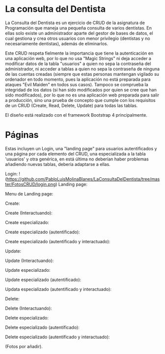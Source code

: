 # La consulta del Dentista
La Consulta del Dentista es un ejercicio de CRUD de la asignatura de Programación que maneja una pequeña consulta de varios dentistas. En ellas solo existe un administrador aparte del gestor de bases de datos, el cual gestiona y crea otros usuarios con menor privilegio (dentistas y no necesariamente dentistas), además de eliminarlos.

Este CRUD respeta fielmente la importancia que tiene la autenticación en una aplicación web, por lo que no usa "Magic Strings" ni deja acceder a modificar datos de la tabla "usuarios" a quien no sepa la contraseña del administrador, ni acceder a tablas a quien no sepa la contraseña de ninguna de las cuentas creadas (siempre que estas personas mantengan vigilado su ordenador en todo momento, pues la aplicación no está preparada para ataques "Evil Maiden" en todos sus casos). Tampoco se comprueba la integridad de los datos (si han sido modificados por quien se cree que han sido modificados), por lo que no es una aplicación web preparada para salir a producción, sino una prueba de concepto que cumple con los requisitos de un CRUD (Create, Read, Delete, Update) para todas las tablas.

El diseño está realizado con el framework Bootstrap 4 principalmente.

# Páginas

Estas incluyen un Login, una "landing page" para usuarios autentificados y una página por cada elemento del CRUD, una especializada a la tabla 'usuarios' y otra genérica, en está última no deberían haber problemas añadiendo nuevas tablas, debería adaptarse a ellas.

Login:
!(https://github.com/PabloLuisMolinaBlanes/LaConsultaDelDentista/tree/master/FotosCRUD/login.png)
Landing page:

Menu de Landing page:

Create:

Create (Interactuando):

Create especializado:

Create especializado (autentificado):

Create especializado (autentificado y interactuado):

Update:

Update (Interactuando):

Update especializado:

Update especializado (autentificado):

Updata especializado (autentificado y interactuado):

Delete:

Delete (Interactuando):

Delete especializado:

Delete especializado (autentificado):

Delete especializado (autentificado y interactuado):

(Fotos por añadir).
